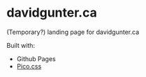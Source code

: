 # davidgunter.ca

(Temporary?) landing page for davidgunter.ca

Built with:
- Github Pages
- [Pico.css](https://picocss.com/)